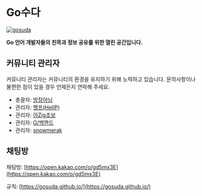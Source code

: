 # Go수다

[![gosuda](https://github.com/user-attachments/assets/a1be1175-6844-46d8-ad07-fa44aaec731b)](https://open.kakao.com/o/gd5mx3E)

**Go 언어 개발자들의 친목과 정보 공유를 위한 열린 공간입니다.**

## 커뮤니티 관리자

커뮤니티 관리자는 커뮤니티의 환경을 유지하기 위해 노력하고 있습니다. 문의사항이나 불편한 점이 있을 경우 언제든지 연락해 주세요.

* 총괄자: [방장아님](https://open.kakao.com/o/s2KfcDO)
* 관리자: [헬프(HellP)](https://open.kakao.com/me/HellP)
* 관리자: [아Zig초보](https://open.kakao.com/me/zig82)
* 관리자: [G/백엔드](https://open.kakao.com/o/sfkKSQLg)
* 관리자: [snowmerak](https://open.kakao.com/me/snowmerak)

## 채팅방

채팅방:
[https://open.kakao.com/o/gd5mx3E](https://open.kakao.com/o/gd5mx3E)

규칙:
[https://gosuda.github.io/](https://gosuda.github.io/)
